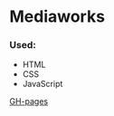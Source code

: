 # Mediaworks

### Used:

- HTML 
- CSS 
- JavaScript


[GH-pages](https://ok-webdev.github.io/mediaworks-test-task/)
